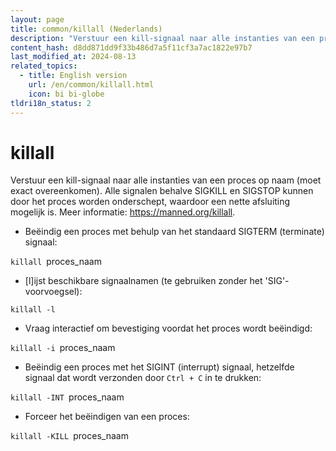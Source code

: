 ```yaml
---
layout: page
title: common/killall (Nederlands)
description: "Verstuur een kill-signaal naar alle instanties van een proces op naam (moet exact overeenkomen)."
content_hash: d8dd871dd9f33b486d7a5f11cf3a7ac1822e97b7
last_modified_at: 2024-08-13
related_topics:
  - title: English version
    url: /en/common/killall.html
    icon: bi bi-globe
tldri18n_status: 2
---
```

# killall

Verstuur een kill-signaal naar alle instanties van een proces op naam (moet exact overeenkomen).
Alle signalen behalve SIGKILL en SIGSTOP kunnen door het proces worden onderschept, waardoor een nette afsluiting mogelijk is.
Meer informatie: <https://manned.org/killall>.

- Beëindig een proces met behulp van het standaard SIGTERM (terminate) signaal:

`killall `<span class="tldr-var badge badge-pill bg-dark-lm bg-white-dm text-white-lm text-dark-dm font-weight-bold">proces_naam</span>

- [l]ijst beschikbare signaalnamen (te gebruiken zonder het 'SIG'-voorvoegsel):

`killall -l`

- Vraag interactief om bevestiging voordat het proces wordt beëindigd:

`killall -i `<span class="tldr-var badge badge-pill bg-dark-lm bg-white-dm text-white-lm text-dark-dm font-weight-bold">proces_naam</span>

- Beëindig een proces met het SIGINT (interrupt) signaal, hetzelfde signaal dat wordt verzonden door `Ctrl + C` in te drukken:

`killall -INT `<span class="tldr-var badge badge-pill bg-dark-lm bg-white-dm text-white-lm text-dark-dm font-weight-bold">proces_naam</span>

- Forceer het beëindigen van een proces:

`killall -KILL `<span class="tldr-var badge badge-pill bg-dark-lm bg-white-dm text-white-lm text-dark-dm font-weight-bold">proces_naam</span>
